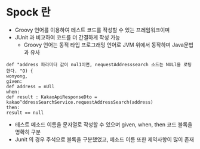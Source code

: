 # Spock 란

- Groovy 언어를 이용하여 테스트 코드를 작성할 수 있는 프레임워크이며
- JUnit 과 비교하여 코드를 더 간결하게 작성 가능
  - Groovy 언어는 동적 타입 프로그래밍 언어로 JVM 위에서 동작하며 Java문법과 유사

```text
def "address 파라미터 값이 nul1이면, nequestAddresssearch 소드는 NULl을 로팅한다. "O) {
wonyong,
given:
def address = nUll
when:
def result : KakaoApiResponseDto = kakao^ddressSearchService.requestAddressSearch(address)
then:
result == null
```
- 테스트 메소드 이름을 문자열로 작성할 수 있으며 given, when, then 코드 블록을 명확히 구분
- Junit 의 경우 주석으로 블록을 구분했었고, 메소드 이름 또한 제약사항이 많이 존재